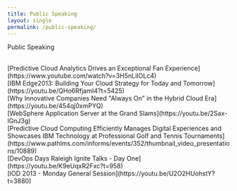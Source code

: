 ```yaml
---
title: Public Speaking
layout: single
permalink: /public-speaking/
---
```


Public Speaking

<br>
[Predictive Cloud Analytics Drives an Exceptional Fan Experience](https://www.youtube.com/watch?v=3H5nLiIOLc4)
<br>
[IBM Edge2013: Building Your Cloud Strategy for Today and Tomorrow](https://youtu.be/QHo6RfjamI4?t=5425)
<br>
[Why Innovative Companies Need "Always On" in the Hybrid Cloud Era](https://youtu.be/454qj0xmPYQ)
<br>
[WebSphere Application Server at the Grand Slams](https://youtu.be/2Sax-lGnJ3g)
<br>
[Predictive Cloud Computing Efficiently Manages Digital Experiences and Showcases IBM Technology at Professional Golf and Tennis Tournaments](https://www.pathlms.com/informs/events/352/thumbnail_video_presentations/10889)
<br>
[DevOps Days Raleigh Ignite Talks - Day One](https://youtu.be/K9eUqxR2Fxc?t=958)
<br>
[IOD 2013 - Monday General Session](https://youtu.be/U2O2HUohstY?t=3880)
<br>
